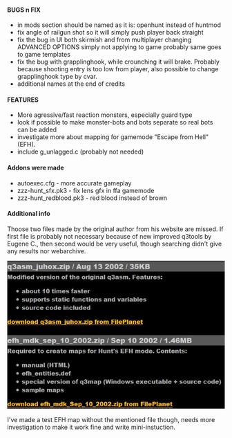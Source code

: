 #### BUGS n FIX

* in mods section should be named as it is: openhunt instead of huntmod
* fix angle of railgun shot so it will simply push player back straight
* fix the bug in UI both skirmish and from multiplayer changing
ADVANCED OPTIONS simply not applying to game
probably same goes to game templates
* fix the bug with grapplinghook, while crounching it will brake.
Probably because shooting entry is too low from player,
also possible to change grapplinghook type by cvar.
* additional names at the end of credits


#### FEATURES

* More agressive/fast reaction monsters, especially guard type
* look if possible to make monster-bots and bots separate so real bots can be added
* investigate more about mapping for gamemode "Escape from Hell" (EFH).
* include g_unlagged.c (probably not needed)



#### Addons were made

* autoexec.cfg - more accurate gameplay
* zzz-hunt_sfx.pk3 - fix lens gfx in ffa gamemode
* zzz-hunt_redblood.pk3 - red blood instead of brown


#### Additional info
Thoose two files made by the original author from his website are missed.
If first file is probably not necessary because of new improved q3tools by Eugene C.,
then second would be very useful, though searching didn't give any results nor webarchive.

![screenshot](/docs/JUHOX_files.JPG)

I've made a test EFH map without the mentioned file though, needs more investigation to make it work fine and write mini-instuction.


